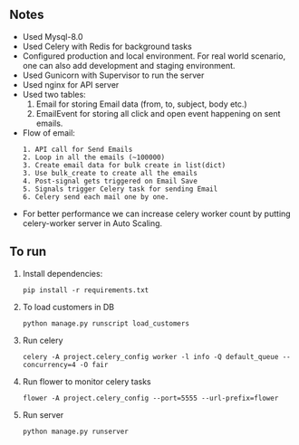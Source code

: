 ## Notes

- Used Mysql-8.0
- Used Celery with Redis for background tasks
- Configured production and local environment. For real world scenario, one can also add development and staging environment.
- Used Gunicorn with Supervisor to run the server
- Used nginx for API server
- Used two tables:
    1. Email for storing Email data (from, to, subject, body etc.)
    2. EmailEvent for storing all click and open event happening on sent emails.
- Flow of email:
    ```
   1. API call for Send Emails
   2. Loop in all the emails (~100000)
   3. Create email data for bulk create in list(dict)  
   3. Use bulk_create to create all the emails
   4. Post-signal gets triggered on Email Save
   5. Signals trigger Celery task for sending Email
   6. Celery send each mail one by one.
   ```
- For better performance we can increase celery worker count by putting celery-worker server in Auto Scaling.


## To run

1. Install dependencies:

    `pip install -r requirements.txt`

2. To load customers in DB

    `python manage.py runscript load_customers`
    
3. Run celery

    `celery -A project.celery_config worker -l info -Q default_queue --concurrency=4 -O fair`

4. Run flower to monitor celery tasks

    `flower -A project.celery_config --port=5555 --url-prefix=flower`

5. Run server

    `python manage.py runserver`